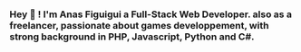 ### Hey 👋 ! I'm Anas Figuigui a Full-Stack Web Developer. also as a freelancer, passionate about games developpement, with strong background in PHP, Javascript, Python and C#.
